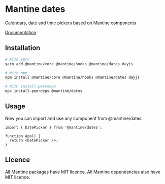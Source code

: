 # Mantine dates

Calendars, date and time pickers based on Mantine components

[Documentation](https://mantine.dev/dates/getting-started/)

## Installation

```sh
# With yarn
yarn add @mantine/core @mantine/hooks @mantine/dates dayjs

# With npm
npm install @mantine/core @mantine/hooks @mantine/dates dayjs

# With install-peerdeps
npx install-peerdeps @mantine/dates
```

## Usage

Now you can import and use any component from @mantine/dates:

```tsx
import { DatePicker } from '@mantine/dates';

function App() {
  return <DatePicker />;
}
```

## Licence

All Mantine packages have MIT licence. All Mantine dependencies also have MIT licence.
